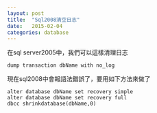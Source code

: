 ```yaml
---
layout: post
title:  "Sql2008清空日志"
date:   2015-02-04
categories: database
---
```


在sql server2005中，我們可以這樣清理日志
```
dump transaction dbName with no_log
```
現在sql2008中會報語法錯誤了，要用如下方法來做了
```
alter database dbName set recovery simple
alter database dbName set recovery full
dbcc shrinkdatabase(dbName,0)
```